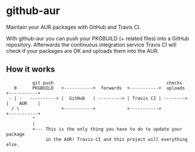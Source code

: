 github-aur
==========
Maintain your AUR packages with GitHub and Travis CI.

With github-aur you can push your PKGBUILD (+ related files) into a GitHub repository.
Afterwards the continuous integration service Travis CI will check if your packages 
are OK and uploads them into the AUR.

How it works
------------

```
          git push                                           checks
   0      PKGBUILD   +-----------+  forwards  +-----------+  uploads  +-----------+
 - | -   ----------> |  GitHub   | ---------> | Travis CI | --------> |    AUR    |
  / \                +-----------+            +-----------+           +-----------+
          ^
          |
          +--- This is the only thing you have to do to update your package 
               in the AUR! Travis-CI and this project will everything else.
```
